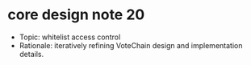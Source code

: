 # core design note 20

- Topic: whitelist access control
- Rationale: iteratively refining VoteChain design and implementation details.
